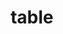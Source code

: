 ---
date:  ""
draft: false
title: "table"
short: "table"
thumb:
    image: "cover.jpg"
    anima: ""
    video: ""
layout: ""
weight: 7
lister: 1
format:
    media: "article"
    model: ""
    datum:
        data: ""
require:
    - prop: ""
      name: ""
      icon: ""
      desc: ""
metadata:
    index: false
    thumb: "cover.jpg"
    group: []
    author: ["null"]
description: "Menyusun data dalam format baris dan kolom secara sistematis dan terstruktur."
---